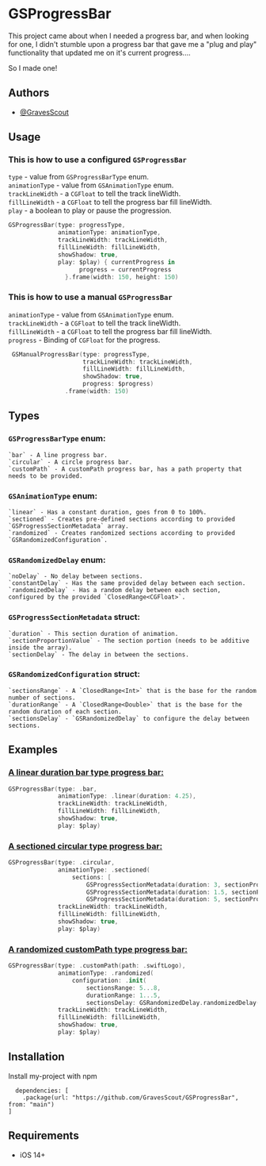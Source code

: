 
# GSProgressBar

This project came about when I needed a progress bar, and when looking for one, I didn't stumble upon a progress bar that gave me a "plug and play" functionality that updated me on it's current progress.... 

So I made one!

## Authors

- [@GravesScout](https://github.com/GravesScout)


## Usage
### This is how to use a configured `GSProgressBar`

`type` - value from `GSProgressBarType` enum.<br>
`animationType` - value from `GSAnimationType` enum.<br>
`trackLineWidth` - a `CGFloat` to tell the track lineWidth.<br>
`fillLineWidth` - a `CGFloat` to tell the progress bar fill lineWidth.<br>
`play` - a boolean to play or pause the progression.<br>

```swift
GSProgressBar(type: progressType,
              animationType: animationType,
              trackLineWidth: trackLineWidth,
              fillLineWidth: fillLineWidth,
              showShadow: true,
              play: $play) { currentProgress in
                    progress = currentProgress
                }.frame(width: 150, height: 150)
```

### This is how to use a manual `GSProgressBar`

`animationType` - value from `GSAnimationType` enum.<br>
`trackLineWidth` - a `CGFloat` to tell the track lineWidth.<br>
`fillLineWidth` - a `CGFloat` to tell the progress bar fill lineWidth.<br>
`progress` - Binding of `CGFloat` for the progress.<br>

```swift
 GSManualProgressBar(type: progressType,
                     trackLineWidth: trackLineWidth,
                     fillLineWidth: fillLineWidth,
                     showShadow: true,
                     progress: $progress)
                .frame(width: 150)
```

## Types
### `GSProgressBarType` enum:
```
`bar` - A line progress bar.
`circular` - A circle progress bar.
`customPath` - A customPath progress bar, has a path property that needs to be provided.
```

### `GSAnimationType` enum:
```
`linear` - Has a constant duration, goes from 0 to 100%.
`sectioned` - Creates pre-defined sections according to provided `GSProgressSectionMetadata` array.
`randomized` - Creates randomized sections according to provided `GSRandomizedConfiguration`.
```
### `GSRandomizedDelay` enum:
```
`noDelay` - No delay between sections.
`constantDelay` - Has the same provided delay between each section.
`randomizedDelay` - Has a random delay between each section, configured by the provided `ClosedRange<CGFloat>`.
```

### `GSProgressSectionMetadata` struct:
```
`duration` - This section duration of animation.
`sectionProportionValue` - The section portion (needs to be additive inside the array).
`sectionDelay` - The delay in between the sections.
```

### `GSRandomizedConfiguration` struct:
```
`sectionsRange` - A `ClosedRange<Int>` that is the base for the random number of sections.
`durationRange` - A `ClosedRange<Double>` that is the base for the random duration of each section.
`sectionsDelay` - `GSRandomizedDelay` to configure the delay between sections.
```
## Examples
### <ins>A linear duration bar type progress bar:</ins>
```swift
GSProgressBar(type: .bar,
              animationType: .linear(duration: 4.25),
              trackLineWidth: trackLineWidth,
              fillLineWidth: fillLineWidth,
              showShadow: true,
              play: $play)
```

### <ins>A sectioned circular type progress bar:</ins>
```swift
GSProgressBar(type: .circular,
              animationType: .sectioned(
                  sections: [
                      GSProgressSectionMetadata(duration: 3, sectionProportionValue: 0.3, sectionDelay: 2),
                      GSProgressSectionMetadata(duration: 1.5, sectionProportionValue: 0.6, sectionDelay: 4),
                      GSProgressSectionMetadata(duration: 5, sectionProportionValue: 0.1)]),
              trackLineWidth: trackLineWidth,
              fillLineWidth: fillLineWidth,
              showShadow: true,
              play: $play)
```

### <ins>A randomized customPath type progress bar:</ins>
```swift
GSProgressBar(type: .customPath(path: .swiftLogo),
              animationType: .randomized(
                  configuration: .init(
                      sectionsRange: 5...8,
                      durationRange: 1...5,
                      sectionsDelay: GSRandomizedDelay.randomizedDelay(delayRange: 0.4...5))),
              trackLineWidth: trackLineWidth,
              fillLineWidth: fillLineWidth,
              showShadow: true,
              play: $play)
```
## Installation

Install my-project with npm

```swiftPackage
  dependencies: [
    .package(url: "https://github.com/GravesScout/GSProgressBar", from: "main")
]
```
    
## Requirements
* iOS 14+
